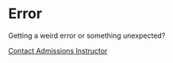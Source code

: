 # Error

Getting a weird error or something unexpected?

<!-- Enter current Admin Instructor url to Calendly appts for students to set meetings. -->
[Contact Admissions Instructor](https://calendly.com/brad-smialek/code-fellows-201)
